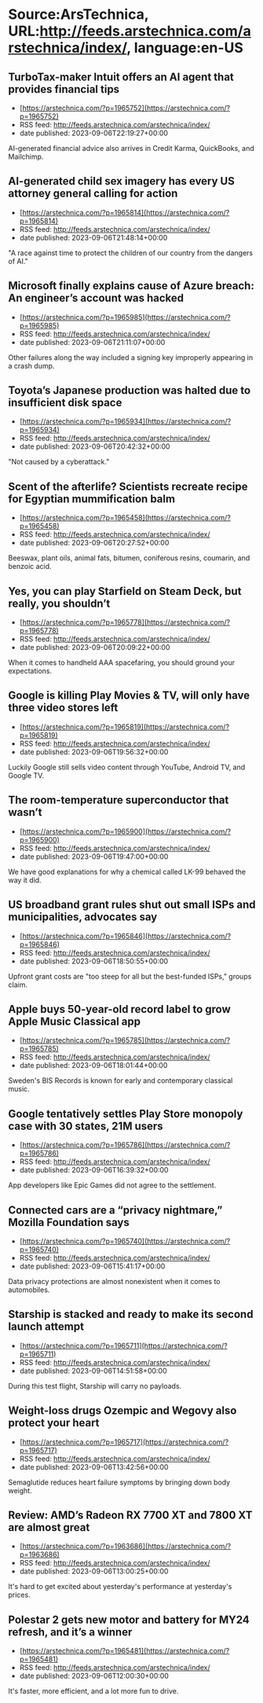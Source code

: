 # Source:ArsTechnica, URL:http://feeds.arstechnica.com/arstechnica/index/, language:en-US

## TurboTax-maker Intuit offers an AI agent that provides financial tips
 - [https://arstechnica.com/?p=1965752](https://arstechnica.com/?p=1965752)
 - RSS feed: http://feeds.arstechnica.com/arstechnica/index/
 - date published: 2023-09-06T22:19:27+00:00

AI-generated financial advice also arrives in Credit Karma, QuickBooks, and Mailchimp.

## AI-generated child sex imagery has every US attorney general calling for action
 - [https://arstechnica.com/?p=1965814](https://arstechnica.com/?p=1965814)
 - RSS feed: http://feeds.arstechnica.com/arstechnica/index/
 - date published: 2023-09-06T21:48:14+00:00

"A race against time to protect the children of our country from the dangers of AI."

## Microsoft finally explains cause of Azure breach: An engineer’s account was hacked
 - [https://arstechnica.com/?p=1965985](https://arstechnica.com/?p=1965985)
 - RSS feed: http://feeds.arstechnica.com/arstechnica/index/
 - date published: 2023-09-06T21:11:07+00:00

Other failures along the way included a signing key improperly appearing in a crash dump.

## Toyota’s Japanese production was halted due to insufficient disk space
 - [https://arstechnica.com/?p=1965934](https://arstechnica.com/?p=1965934)
 - RSS feed: http://feeds.arstechnica.com/arstechnica/index/
 - date published: 2023-09-06T20:42:32+00:00

"Not caused by a cyberattack."

## Scent of the afterlife? Scientists recreate recipe for Egyptian mummification balm
 - [https://arstechnica.com/?p=1965458](https://arstechnica.com/?p=1965458)
 - RSS feed: http://feeds.arstechnica.com/arstechnica/index/
 - date published: 2023-09-06T20:27:52+00:00

Beeswax, plant oils, animal fats, bitumen, coniferous resins, coumarin, and benzoic acid.

## Yes, you can play Starfield on Steam Deck, but really, you shouldn’t
 - [https://arstechnica.com/?p=1965778](https://arstechnica.com/?p=1965778)
 - RSS feed: http://feeds.arstechnica.com/arstechnica/index/
 - date published: 2023-09-06T20:09:22+00:00

When it comes to handheld AAA spacefaring, you should ground your expectations.

## Google is killing Play Movies & TV, will only have three video stores left
 - [https://arstechnica.com/?p=1965819](https://arstechnica.com/?p=1965819)
 - RSS feed: http://feeds.arstechnica.com/arstechnica/index/
 - date published: 2023-09-06T19:56:32+00:00

Luckily Google still sells video content through YouTube, Android TV, and Google TV.

## The room-temperature superconductor that wasn’t
 - [https://arstechnica.com/?p=1965900](https://arstechnica.com/?p=1965900)
 - RSS feed: http://feeds.arstechnica.com/arstechnica/index/
 - date published: 2023-09-06T19:47:00+00:00

We have good explanations for why a chemical called LK-99 behaved the way it did.

## US broadband grant rules shut out small ISPs and municipalities, advocates say
 - [https://arstechnica.com/?p=1965846](https://arstechnica.com/?p=1965846)
 - RSS feed: http://feeds.arstechnica.com/arstechnica/index/
 - date published: 2023-09-06T18:50:55+00:00

Upfront grant costs are "too steep for all but the best-funded ISPs," groups claim.

## Apple buys 50-year-old record label to grow Apple Music Classical app
 - [https://arstechnica.com/?p=1965785](https://arstechnica.com/?p=1965785)
 - RSS feed: http://feeds.arstechnica.com/arstechnica/index/
 - date published: 2023-09-06T18:01:44+00:00

Sweden's BIS Records is known for early and contemporary classical music.

## Google tentatively settles Play Store monopoly case with 30 states, 21M users
 - [https://arstechnica.com/?p=1965786](https://arstechnica.com/?p=1965786)
 - RSS feed: http://feeds.arstechnica.com/arstechnica/index/
 - date published: 2023-09-06T16:39:32+00:00

App developers like Epic Games did not agree to the settlement.

## Connected cars are a “privacy nightmare,” Mozilla Foundation says
 - [https://arstechnica.com/?p=1965740](https://arstechnica.com/?p=1965740)
 - RSS feed: http://feeds.arstechnica.com/arstechnica/index/
 - date published: 2023-09-06T15:41:17+00:00

Data privacy protections are almost nonexistent when it comes to automobiles.

## Starship is stacked and ready to make its second launch attempt
 - [https://arstechnica.com/?p=1965711](https://arstechnica.com/?p=1965711)
 - RSS feed: http://feeds.arstechnica.com/arstechnica/index/
 - date published: 2023-09-06T14:51:58+00:00

During this test flight, Starship will carry no payloads.

## Weight-loss drugs Ozempic and Wegovy also protect your heart
 - [https://arstechnica.com/?p=1965717](https://arstechnica.com/?p=1965717)
 - RSS feed: http://feeds.arstechnica.com/arstechnica/index/
 - date published: 2023-09-06T13:42:56+00:00

Semaglutide reduces heart failure symptoms by bringing down body weight.

## Review: AMD’s Radeon RX 7700 XT and 7800 XT are almost great
 - [https://arstechnica.com/?p=1963686](https://arstechnica.com/?p=1963686)
 - RSS feed: http://feeds.arstechnica.com/arstechnica/index/
 - date published: 2023-09-06T13:00:25+00:00

It's hard to get excited about yesterday's performance at yesterday's prices.

## Polestar 2 gets new motor and battery for MY24 refresh, and it’s a winner
 - [https://arstechnica.com/?p=1965481](https://arstechnica.com/?p=1965481)
 - RSS feed: http://feeds.arstechnica.com/arstechnica/index/
 - date published: 2023-09-06T12:00:30+00:00

It's faster, more efficient, and a lot more fun to drive.

